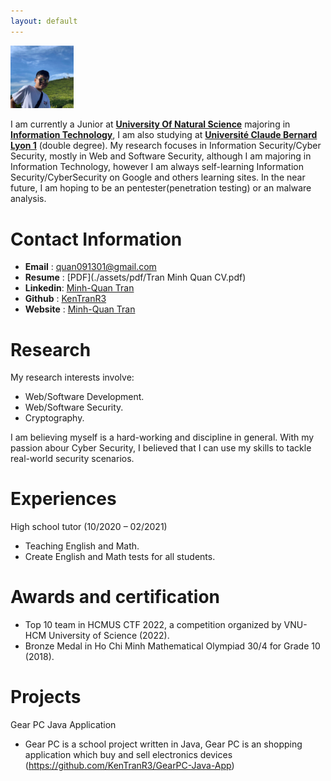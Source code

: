 ```yaml
---
layout: default
---
```


<img src="./assets/images/avatar.jpeg"  width="20%" height="20%">


I am currently a Junior at [**University Of Natural Science**](https://www.hcmus.edu.vn/) majoring in [**Information Technology**](https://www.fit.hcmus.edu.vn/), I am also studying at [**Université Claude Bernard Lyon 1**](https://www.univ-lyon1.fr/en) (double degree).
My research focuses in Information Security/Cyber Security, mostly in Web and Software Security, although I am majoring in Information Technology, however I am always self-learning Information Security/CyberSecurity on Google and others learning sites.
In the near future, I am hoping to be an pentester(penetration testing) or an malware analysis.

# Contact Information
* **Email**   : quan091301@gmail.com
* **Resume**  : [PDF](./assets/pdf/Tran Minh Quan CV.pdf)
* **Linkedin**: [Minh-Quan Tran](https://www.linkedin.com/in/quantran1309/)
* **Github**  : [KenTranR3](https://github.com/KenTranR3)
* **Website**  : [Minh-Quan Tran](https://KenTranR3.github.io/)

# Research
My research interests involve:

* Web/Software Development.
* Web/Software Security.
* Cryptography.

I am believing myself is a hard-working and discipline in general. With my passion abour Cyber Security, I believed that I can use my skills to tackle real-world security scenarios.

# Experiences
High school tutor (10/2020 – 02/2021)
* Teaching English and Math.
* Create English and Math tests for all students.

# Awards and certification
* Top 10 team in HCMUS CTF 2022, a competition organized by VNU-HCM University of Science (2022).
* Bronze Medal in Ho Chi Minh Mathematical Olympiad 30/4 for Grade 10 (2018).

# Projects
Gear PC Java Application
* Gear PC is a school project written in Java, Gear PC is an shopping application which buy and sell electronics devices (https://github.com/KenTranR3/GearPC-Java-App)
